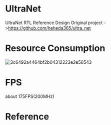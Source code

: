 # UltraNet
UltraNet RTL Reference Design
Original project ->https://github.com/heheda365/ultra_net

# Resource Consumption
![3c6492a4464bf2b04312223e2e56543](https://user-images.githubusercontent.com/2851023/174927456-19274a47-df39-44e6-a755-3c929e13e91d.png)
# FPS
about 175FPS(200MHz)
# Reference
